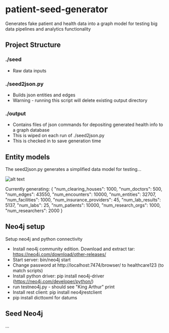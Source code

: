# patient-seed-generator
Generates fake patient and health data into a graph model for testing big data pipelines and analytics functionality

## Project Structure

### ./seed
* Raw data inputs

###  ./seed2json.py
* Builds json entities and edges
* Warning - running this script will delete existing output directory

### ./output 
* Contains files of json commands for depositing generated health info to a graph database
* This is wiped on each run of ./seed2json.py
* This is checked in to save generation time

## Entity models

The seed2json.py generates a simplified data model for testing...

![alt text](https://raw.githubusercontent.com/robertjchristian/patient-seed-generator/master/patient_entity_model.png "Entity Model")

Currently generating:
{
    "num_clearing_houses": 1000, 
    "num_doctors": 500, 
    "num_edges": 43550, 
    "num_encounters": 10000, 
    "num_entities": 32707, 
    "num_facilities": 1000, 
    "num_insurance_providers": 45, 
    "num_lab_results": 5137, 
    "num_labs": 25, 
    "num_patients": 10000, 
    "num_research_orgs": 1000, 
    "num_researchers": 2000
}

## Neo4j setup

Setup neo4j and python connectivity

  * Install neo4j community edition.  Download and extract tar: https://neo4j.com/download/other-releases/
  * Start server: bin/neo4j start
  * Change password at http://localhost:7474/browser/ to healthcare123 (to match scripts)
  * Install python driver:  pip install neo4j-driver (https://neo4j.com/developer/python/)
  * run testneo4j.py - should see "King Arthur" print
  * Install rest client: pip install neo4jrestclient
  * pip install dicttoxml for datums


## Seed Neo4j

...
